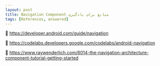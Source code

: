 ```yaml
---
layout: post
title: ‫منابع برای یادگیری Navigation Component
tags: [References, answered]
---
```




<!-- comment #664507060 -->
📌 https://developer.android.com/guide/navigation

📌 https://codelabs.developers.google.com/codelabs/android-navigation


📌 https://www.raywenderlich.com/6014-the-navigation-architecture-component-tutorial-getting-started
